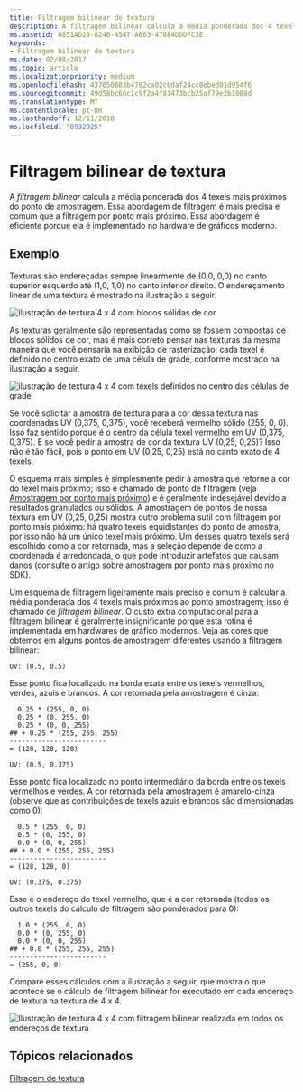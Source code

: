 ```yaml
---
title: Filtragem bilinear de textura
description: A filtragem bilinear calcula a média ponderada dos 4 texels mais próximos do ponto de amostragem.
ms.assetid: 0851AD28-8246-4547-A663-47884DDDFC3E
keywords:
- Filtragem bilinear de textura
ms.date: 02/08/2017
ms.topic: article
ms.localizationpriority: medium
ms.openlocfilehash: 437650883b4782ca02c0daf24cc8ebed01d954f6
ms.sourcegitcommit: 49d58bc66c1c9f2a4f81473bcb25af79e2b1088d
ms.translationtype: MT
ms.contentlocale: pt-BR
ms.lasthandoff: 12/11/2018
ms.locfileid: "8932925"
---
```

# <a name="bilinear-texture-filtering"></a>Filtragem bilinear de textura


A *filtragem bilinear* calcula a média ponderada dos 4 texels mais próximos do ponto de amostragem. Essa abordagem de filtragem é mais precisa e comum que a filtragem por ponto mais próximo. Essa abordagem é eficiente porque ela é implementado no hardware de gráficos moderno.


## <a name="span-idexamplespanspan-idexamplespanspan-idexamplespanexample"></a><span id="Example"></span><span id="example"></span><span id="EXAMPLE"></span>Exemplo


Texturas são endereçadas sempre linearmente de (0,0, 0,0) no canto superior esquerdo até (1,0, 1,0) no canto inferior direito. O endereçamento linear de uma textura é mostrado na ilustração a seguir.

![ilustração de textura 4 x 4 com blocos sólidas de cor](images/bilinear-fig7a.png)

As texturas geralmente são representadas como se fossem compostas de blocos sólidos de cor, mas é mais correto pensar nas texturas da mesma maneira que você pensaria na exibição de rasterização: cada texel é definido no centro exato de uma célula de grade, conforme mostrado na ilustração a seguir.

![ilustração de textura 4 x 4 com texels definidos no centro das células de grade](images/bilinear-fig7b.png)

Se você solicitar a amostra de textura para a cor dessa textura nas coordenadas UV (0,375, 0,375), você receberá vermelho sólido (255, 0, 0). Isso faz sentido porque é o centro da célula texel vermelho em UV (0,375, 0,375). E se você pedir a amostra de cor da textura UV (0,25, 0,25)? Isso não é tão fácil, pois o ponto em UV (0,25, 0,25) está no canto exato de 4 texels.

O esquema mais simples é simplesmente pedir à amostra que retorne a cor do texel mais próximo; isso é chamado de ponto de filtragem (veja [Amostragem por ponto mais próximo](nearest-point-sampling.md)) e é geralmente indesejável devido a resultados granulados ou sólidos. A amostragem de pontos de nossa textura em UV (0,25, 0,25) mostra outro problema sutil com filtragem por ponto mais próximo: há quatro texels equidistantes do ponto de amostra, por isso não há um único texel mais próximo. Um desses quatro texels será escolhido como a cor retornada, mas a seleção depende de como a coordenada é arredondada, o que pode introduzir artefatos que causam danos (consulte o artigo sobre amostragem por ponto mais próximo no SDK).

Um esquema de filtragem ligeiramente mais preciso e comum é calcular a média ponderada dos 4 texels mais próximos ao ponto amostragem; isso é chamado de *filtragem bilinear*. O custo extra computacional para a filtragem bilinear é geralmente insignificante porque esta rotina é implementada em hardwares de gráfico modernos. Veja as cores que obtemos em alguns pontos de amostragem diferentes usando a filtragem bilinear:

```
UV: (0.5, 0.5)
```

Esse ponto fica localizado na borda exata entre os texels vermelhos, verdes, azuis e brancos. A cor retornada pela amostragem é cinza:

```
  0.25 * (255, 0, 0)
  0.25 * (0, 255, 0) 
  0.25 * (0, 0, 255) 
## + 0.25 * (255, 255, 255) 
------------------------
= (128, 128, 128)
```

```
UV: (0.5, 0.375)
```

Esse ponto fica localizado no ponto intermediário da borda entre os texels vermelhos e verdes. A cor retornada pela amostragem é amarelo-cinza (observe que as contribuições de texels azuis e brancos são dimensionadas como 0):

```
  0.5 * (255, 0, 0)
  0.5 * (0, 255, 0) 
  0.0 * (0, 0, 255) 
## + 0.0 * (255, 255, 255) 
------------------------
= (128, 128, 0)
```

```
UV: (0.375, 0.375)
```

Esse é o endereço do texel vermelho, que é a cor retornada (todos os outros texels do cálculo de filtragem são ponderados para 0):

```
  1.0 * (255, 0, 0)
  0.0 * (0, 255, 0) 
  0.0 * (0, 0, 255) 
## + 0.0 * (255, 255, 255) 
------------------------
= (255, 0, 0)
```

Compare esses cálculos com a ilustração a seguir, que mostra o que acontece se o cálculo de filtragem bilinear for executado em cada endereço de textura na textura de 4 x 4.

![Ilustração de textura 4 x 4 com filtragem bilinear realizada em todos os endereços de textura](images/bilinear-fig7c.jpg)

## <a name="span-idrelated-topicsspanrelated-topics"></a><span id="related-topics"></span>Tópicos relacionados


[Filtragem de textura](texture-filtering.md)

 

 




